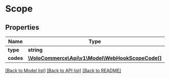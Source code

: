 # Scope

## Properties
Name | Type | Description | Notes
------------ | ------------- | ------------- | -------------
**type** | **string** |  | [optional] 
**codes** | [**\VoloCommerce\Api\v1\Model\WebHookScopeCode[]**](WebHookScopeCode.md) |  | [optional] 

[[Back to Model list]](../README.md#documentation-for-models) [[Back to API list]](../README.md#documentation-for-api-endpoints) [[Back to README]](../README.md)


